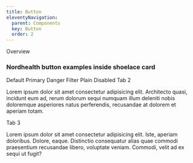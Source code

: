 ```yaml
---
title: Button
eleventyNavigation:
  parent: Components
  key: Button
  order: 2
---
```

<style>
  nord-tab-group {
      background: #FFFFFF;
  }
  
  h3 {
    margin-bottom: 16px;
  }
</style>

<nord-tab-group label="Title">
  <nord-tab slot="tab">Overview</nord-tab>
  <nord-tab-panel>
  <h3>
      Nordhealth button examples inside shoelace card
  </h3>
  <sl-card>
        <nord-button href="#">Default</nord-button>
        <nord-button href="#" variant="primary">Primary</nord-button>
        <nord-button href="#" variant="danger">Danger</nord-button>
        <nord-button href="#" variant="dashed">
          <nord-icon slot="start" size="s" name="interface-filter"></nord-icon>
          Filter
        </nord-button>
        <nord-button href="#">
          <nord-icon size="s" color="var(--n-color-icon)" name="interface-menu-small" label="Options"></nord-icon>
        </nord-button>
        <nord-button href="#" variant="plain">Plain</nord-button>
        <nord-button href="#" disabled>Disabled</nord-button>
  </sl-card>
  </nord-tab-panel>
  <nord-tab slot="tab">Tab 2</nord-tab>
  <nord-tab-panel>
    <p>
      Lorem ipsum dolor sit amet consectetur adipisicing elit. Architecto quasi, incidunt eum ad, rerum dolorum sequi
      numquam illum deleniti nobis doloremque asperiores natus perferendis, recusandae at dolorem et aperiam totam.
    </p>
  </nord-tab-panel>
  <nord-tab slot="tab">Tab 3</nord-tab>
  <nord-tab-panel>
    <p>
      Lorem ipsum dolor sit amet consectetur adipisicing elit. Iste, aperiam doloribus. Dolore, eaque. Distinctio
      consequatur alias quae commodi praesentium recusandae libero, voluptate veniam. Commodi, velit ad ex sequi ut
      fugit?
    </p>
  </nord-tab-panel>
</nord-tab-group>
